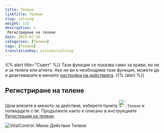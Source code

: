 ```yaml
---
title: Телене
linkTitle: Телене
slug: calving
weight: 115
description: >
 Регистриране на телене
date: 2023-07-26
categories: [Телене]
tags: [Телене]
translationKey: actions/calving
---
```

{{% alert title="Съвет" %}}
Тази функция се показва само за крави, но не и за телета или агнета.
Ако не ви е необходима тази функция, можете да я деактивирате в менюто [настройки на действията](../setting/).
{{% /alert %}}

## Регистриране на телене

Щом влезете в менюто за действия, изберете пункта <img src="/icons/actions/calving.svg" width="25" align="bottom" alt="Телене"  alt="Телене"/> `Телене` и потвърдете с `OK`. Продължете както е описано в инструкциите [Регистрация на телене](/bg/docs/new/calving/).

   ![VitalControl: Меню Действия Телене](../images/calving.png "Телене")
